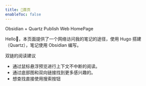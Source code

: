 ```yaml
---
title: 🎁首页
enableToc: false
---
```

Obsidian + Quartz Publish Web HomePage

Hello👋，本页面提供了一个网络访问我的笔记的途径，使用 Hugo 搭建（Quartz），笔记使用 Obsidian 编写。

双链的阅读建议
- 通过鼠标悬浮预览进行上下文不中断的阅读。
- 通过底部图和双向链接找到更多感兴趣的。
- 想查找直接使用搜索按钮